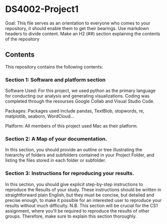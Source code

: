 # DS4002-Project1

Goal: This file serves as an orientation to everyone who comes to your repository, it should enable them to get their bearings.
Use markdown headers to divide content.
Make an H2 (##) section explaining the contents of the repository

## Contents
This repository contains the following contents:

### Section 1: Software and platform section

Software Used:
For this project, we used python as the primary language for conducting our analysis and generating visualizations. Coding was completed through the resourses Google Collab and Visual Studio Code. 

Packages:
Packages used include pandas, TextBlob, stopwords, re, matplotlib, seaborn, WordCloud...

Platform: 
All members of this project used Mac as their platform. 

### Section 2: A Map of your documentation.
In this section, you should provide an outline or tree illustrating the hierarchy of folders and subfolders contained in your Project Folder, and listing the files stored in each folder or subfolder.

### Section 3: Instructions for reproducing your results. 
In this section, you should give explicit step-by-step instructions to reproduce the Results of your study. These instructions should be written in straightforward plain English, but they must be concise, but detailed and precise enough, to make it possible for an interested user to reproduce your results without much difficulty. N.B. This section will be crucial for the CS1 assignment, where you'll be required to reproduce the results of other groups. Therefore, make sure to explain this section thoroughly. 
